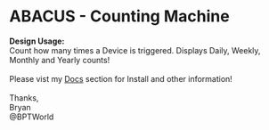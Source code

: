 # ABACUS - Counting Machine
<b>Design Usage:</b><br>
Count how many times a Device is triggered. Displays Daily, Weekly, Monthly and Yearly counts!<br><br>
Please vist my <a href='https://github.com/bptworld/Hubitat/tree/master/Docs' target='_blank'>Docs</a> section for Install and other information!
<br><br>
Thanks,<br>
Bryan<br>
@BPTWorld
